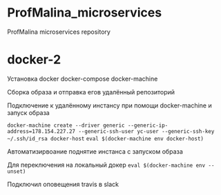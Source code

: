 # ProfMalina_microservices
ProfMalina microservices repository

# docker-2

Установка docker docker-compose docker-machine

Сборка образа и отправка егов удалённый репозиторий

Подключение к удалённому инстансу при помощи docker-machine и запуск образа

`docker-machine create --driver generic --generic-ip-address=178.154.227.27 --generic-ssh-user yc-user --generic-ssh-key ~/.ssh/id_rsa docker-host`
`eval $(docker-machine env docker-host)`

Автоматизирвоание поднятие инстанса с запуском образа

Для переключения на локальный докер
`eval $(docker-machine env --unset)`

Подключил оповещения travis в slack
